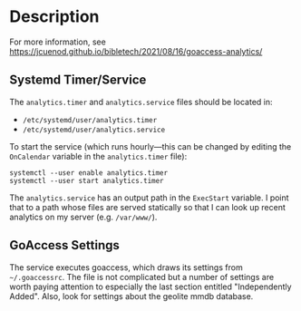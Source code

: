 # Description

For more information, see https://jcuenod.github.io/bibletech/2021/08/16/goaccess-analytics/

## Systemd Timer/Service

The `analytics.timer` and `analytics.service` files should be located in:

- `/etc/systemd/user/analytics.timer`
- `/etc/systemd/user/analytics.service`

To start the service (which runs hourly—this can be changed by editing the `OnCalendar` variable in the `analytics.timer` file):

```
systemctl --user enable analytics.timer
systemctl --user start analytics.timer
```

The `analytics.service` has an output path in the `ExecStart` variable. I point that to a path whose files are served statically so that I can look up recent analytics on my server (e.g. `/var/www/`).

## GoAccess Settings

The service executes goaccess, which draws its settings from `~/.goaccessrc`. The file is not complicated but a number of settings are worth paying attention to especially the last section entitled "Independently Added". Also, look for settings about the geolite mmdb database.
